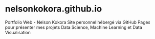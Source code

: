 # nelsonkokora.github.io
Portfolio Web - Nelson Kokora  Site personnel hébergé via GitHub Pages pour présenter mes projets Data Science, Machine Learning et Data Visualisation
